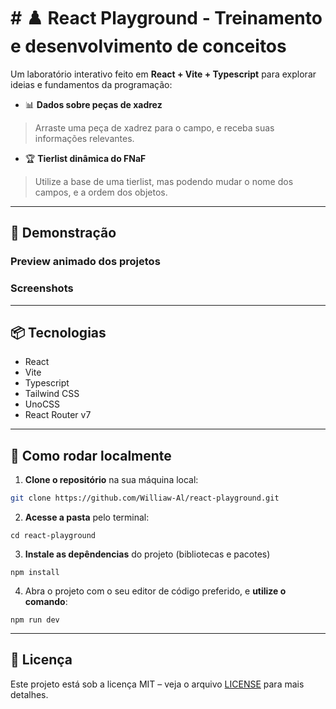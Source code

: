 # # ♟️ React Playground - Treinamento e desenvolvimento de conceitos

Um laboratório interativo feito em **React + Vite + Typescript** para explorar ideias e fundamentos da programação:  
- 📊 **Dados sobre peças de xadrez**

> Arraste uma peça de xadrez para o campo, e receba suas informações relevantes.

- 🏆 **Tierlist dinâmica do FNaF**  

> Utilize a base de uma tierlist, mas podendo mudar o nome dos campos, e a ordem dos objetos.

---

## 🚀 Demonstração

### Preview animado dos projetos
<!-- ![Demonstração](.github/assets/demo.gif) -->

### Screenshots
<!-- ![Screenshot 1](.github/assets/screenshot1.png)
![Screenshot 2](.github/assets/screenshot2.png) -->

---

## 📦 Tecnologias
- React
- Vite
- Typescript
- Tailwind CSS
- UnoCSS
- React Router v7

---

## 🔧 Como rodar localmente

1. **Clone o repositório** na sua máquina local:
```bash
git clone https://github.com/Williaw-Al/react-playground.git
```

2. **Acesse a pasta** pelo terminal:
```
cd react-playground
```

3. **Instale as depêndencias** do projeto (bibliotecas e pacotes)
```
npm install
```

4. Abra o projeto com o seu editor de código preferido, e **utilize o comando**:
```
npm run dev
```

---

## 📜 Licença
Este projeto está sob a licença MIT – veja o arquivo [LICENSE](LICENSE.txt) para mais detalhes.
